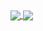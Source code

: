 <!---
masudaryuto/masudaryuto is a ✨ special ✨ repository because its `README.md` (this file) appears on your GitHub profile.
You can click the Preview link to take a look at your changes.
--->
<!-- 
![](http://github-profile-summary-cards.vercel.app/api/cards/profile-details?username=masudaryuto&theme=default)

<img width="200" alt="plan" src="http://github-profile-summary-cards.vercel.app/api/cards/repos-per-language?username=masudaryuto&theme=default"> <img width="200" alt="plan" src="http://github-profile-summary-cards.vercel.app/api/cards/most-commit-language?username=masudaryuto&theme=default">

<img width="200" alt="plan" src="http://github-profile-summary-cards.vercel.app/api/cards/stats?username=masudaryuto&theme=default"> <img width="200" alt="plan" src="http://github-profile-summary-cards.vercel.app/api/cards/productive-time?username=masudaryuto&theme=default&utcOffset=8">

![Anurag's GitHub stats](https://github-readme-stats.vercel.app/api?username=masudaryuto&show_icons=true&theme=radical)

[![Top Langs](https://github-readme-stats.vercel.app/api/top-langs/?username=masudaryuto&layout=compact)](https://github.com/anuraghazra/github-readme-stats) -->

<a href="https://github.com/anuraghazra/github-readme-stats">
  <img align="center" src="https://github-readme-stats.vercel.app/api/pin/?username=masudaryuto&repo=github-readme-stats" />
</a>
<a href="https://github.com/anuraghazra/convoychat">
  <img align="center" src="https://github-readme-stats.vercel.app/api/pin/?username=masudaryuto&repo=convoychat" />
</a>
